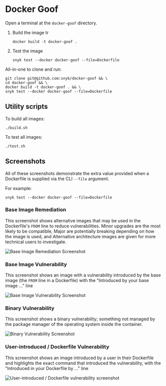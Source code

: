 # Docker Goof

Open a terminal at the `docker-goof` directory.

1. Build the image
tr 
   ```console
   docker build -t docker-goof .
   ```

2. Test the image

   ```console
   snyk test --docker docker-goof --file=Dockerfile
   ```

All-in-one to clone and run:

```console
git clone git@github.com:snyk/docker-goof && \
cd docker-goof && \
docker build -t docker-goof . && \
snyk test --docker docker-goof --file=Dockerfile
```

## Utility scripts

To build all images:

   ```console
   ./build.sh
   ```

To test all images:

   ```console
   ./test.sh
   ```

## Screenshots

All of these screenshots demonstrate the extra value provided when a
Dockerfile is supplied via the CLI `--file` argument.

For example:

  ```console
  snyk test --docker docker-goof --file=Dockerfile
  ```

### Base Image Remediation

This screenshot shows alternative images that may be used in the Dockerfile's
`FROM` line to reduce vulnerabilities. Minor upgrades are the most likely to
be compatible, Major are potentially breaking depending on how the image is
used, and Alternative architecture images are given for more technical users
to investigate.

![Base Image Remediation Screenshot](screenshots/base_image_remediation.png "Base Image Remediation")

### Base Image Vulnerability

This screenshot shows an image with a vulnerability introduced by the base
image (the `FROM` line in a Dockerfile) with the "Introduced by your base
image ..." line

![Base Image Vulnerability Screenshot](screenshots/base_image_vulnerability.png "Base Image Vulnerability")

### Binary Vulnerability

This screenshot shows a binary vulnerability; something not managed by the
package manager of the operating system inside the container.

![Binary Vulnerability Screenshot](screenshots/binary_vulnerability.png "Binary Vulnerability")

### User-introduced / Dockerfile Vulnerability

This screenshot shows an image introduced by a user in their Dockerfile and
highlights the exact command that introduced the vulnerability, with the
"Introduced in your Dockerfile by ..." line

![User-introduced / Dockerfile vulnerability screenshot](screenshots/user_introduced_vulnerability.png "User-introduced / Dockerfile Vulnerability")
